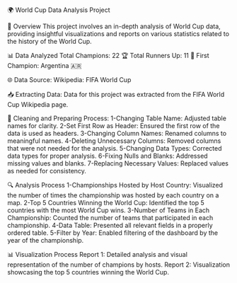 🌍 World Cup Data Analysis Project

📝 Overview
This project involves an in-depth analysis of World Cup data, providing insightful visualizations and reports on various statistics related to the history of the World Cup.

📊 Data Analyzed
Total Champions: 22 🏆
Total Runners Up: 11 🥈
First Champion: Argentina 🇦🇷

🌐 Data Source:
Wikipedia: FIFA World Cup

📥 Extracting Data:
Data for this project was extracted from the FIFA World Cup Wikipedia page.

🧹 Cleaning and Preparing Process:
1-Changing Table Name: Adjusted table names for clarity.
2-Set First Row as Header: Ensured the first row of the data is used as headers.
3-Changing Column Names: Renamed columns to meaningful names.
4-Deleting Unnecessary Columns: Removed columns that were not needed for the analysis.
5-Changing Data Types: Corrected data types for proper analysis.
6-Fixing Nulls and Blanks: Addressed missing values and blanks.
7-Replacing Necessary Values: Replaced values as needed for consistency.

🔍 Analysis Process
1-Championships Hosted by Host Country: Visualized the number of times the championship was hosted by each country on a map.
2-Top 5 Countries Winning the World Cup: Identified the top 5 countries with the most World Cup wins.
3-Number of Teams in Each Championship: Counted the number of teams that participated in each championship.
4-Data Table: Presented all relevant fields in a properly ordered table.
5-Filter by Year: Enabled filtering of the dashboard by the year of the championship.

📊 Visualization Process
Report 1: Detailed analysis and visual representation of the number of champions by hosts.
Report 2: Visualization showcasing the top 5 countries winning the World Cup.
